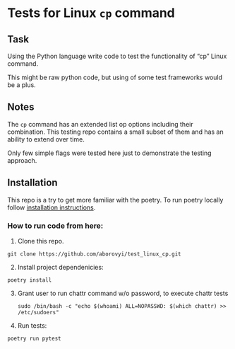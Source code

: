 # Tests for Linux `cp` command

## Task
Using the Python language write code to test the functionality of “cp” Linux
command.

This might be raw python code, but using of some test frameworks would be a
plus.

## Notes
The `cp` command has an extended list op options including their combination.
This testing repo contains a small subset of them and has an ability to extend
over time.

Only few simple flags were tested here just to demonstrate the testing approach.

## Installation

This repo is a try to get more familiar with the poetry. To run poetry locally
follow [installation instructions](https://python-poetry.org/docs/#installation).

### How to run code from here:

1. Clone this repo.
```
git clone https://github.com/aborovyi/test_linux_cp.git
```

2. Install project dependenicies:
```
poetry install
```

3. Grant user to run chattr command w/o password, to execute chattr tests

    ```
    sudo /bin/bash -c "echo $(whoami) ALL=NOPASSWD: $(which chattr) >> /etc/sudoers"
    ```

4. Run tests:
```
poetry run pytest
```
